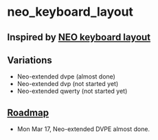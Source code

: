 neo_keyboard_layout
===================

## Inspired by [NEO keyboard layout](http://www.neo-layout.org/)

## Variations

- Neo-extended dvpe (almost done)
- Neo-extended dvp (not started yet)
- Neo-extended qwerty (not started yet)



## [Roadmap](/roadmap.md)
- Mon Mar 17, Neo-extended DVPE almost done.